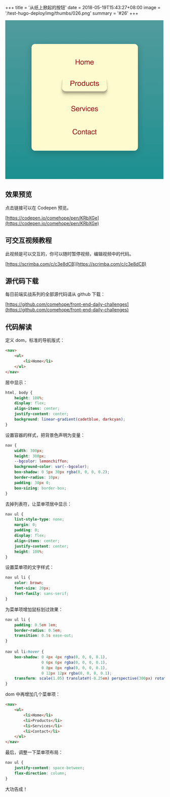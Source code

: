 +++
title = '从纸上掀起的按钮'
date = 2018-05-19T15:43:27+08:00
image = '/test-hugo-deploy/img/thumbs/026.png'
summary = '#26'
+++

![](./work.png)

## 效果预览

点击链接可以在 Codepen 预览。

[https://codepen.io/comehope/pen/KRbXGe](https://codepen.io/comehope/pen/KRbXGe)

## 可交互视频教程

此视频是可以交互的，你可以随时暂停视频，编辑视频中的代码。

[https://scrimba.com/c/c3e8dCB](https://scrimba.com/c/c3e8dCB)

## 源代码下载

每日前端实战系列的全部源代码请从 github 下载：

[https://github.com/comehope/front-end-daily-challenges](https://github.com/comehope/front-end-daily-challenges)

## 代码解读

定义 dom，标准的导航版式：
```html
<nav>
	<ul>
		<li>Home</li>
	</ul>
</nav>
```

居中显示：
```css
html, body {
	height: 100%;
	display: flex;
	align-items: center;
	justify-content: center;
	background: linear-gradient(cadetblue, darkcyan);
}
```

设置容器的样式，把背景色声明为变量：
```css
nav {
	width: 300px;
	height: 300px;
	--bgcolor: lemonchiffon;
	background-color: var(--bgcolor);
	box-shadow: 0 5px 30px rgba(0, 0, 0, 0.2);
	border-radius: 10px;
	padding: 30px 0;
	box-sizing: border-box;
}
```

去掉列表符，让菜单项居中显示：
```css
nav ul {
	list-style-type: none;
	margin: 0;
	padding: 0;
	display: flex;
	align-items: center;
	justify-content: center;
	height: 100%;
}
```

设置菜单项的文字样式：
```css
nav ul li {
	color: brown;
	font-size: 20px;
	font-family: sans-serif;
}
```

为菜单项增加鼠标划过效果：
```css
nav ul li {
	padding: 0.5em 1em;
	border-radius: 0.5em;
	transition: 0.5s ease-out;
}

nav ul li:hover {
	box-shadow: 0 4px 4px rgba(0, 0, 0, 0.1),
				0 6px 6px rgba(0, 0, 0, 0.1),
				0 8px 8px rgba(0, 0, 0, 0.1),
				0 12px 12px rgba(0, 0, 0, 0.1);
	transform: scale(1.05) translateY(-0.25em) perspective(300px) rotateX(20deg) ;
}
```

dom 中再增加几个菜单项：
```html
<nav>
	<ul>
		<li>Home</li>
		<li>Products</li>
		<li>Services</li>
		<li>Contact</li>
	</ul>
</nav>
```

最后，调整一下菜单项布局：
```css
nav ul {
	justify-content: space-between;
	flex-direction: column;
}
```

大功告成！
